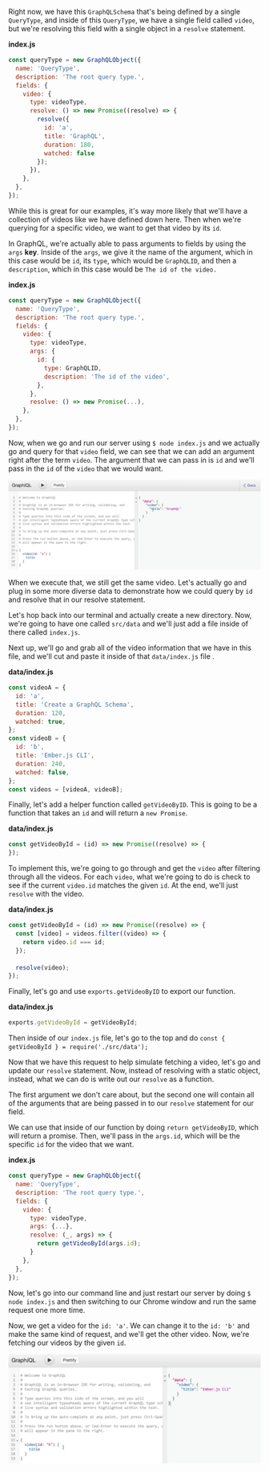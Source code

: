 Right now, we have this `GraphQLSchema` that's being defined by a single `QueryType`, and inside of this `QueryType`, we have a single field called `video`, but we're resolving this field with a single object in a `resolve` statement.

**index.js**
```javascript
const queryType = new GraphQLObject({
  name: 'QueryType',
  description: 'The root query type.',
  fields: {
    video: {
      type: videoType,
      resolve: () => new Promise((resolve) => {
        resolve({
          id: 'a',
          title: 'GraphQL',
          duration: 180,
          watched: false
        });
      }),
    },
  },
});
```

While this is great for our examples, it's way more likely that we'll have a collection of videos like we have defined down here. Then when we're querying for a specific video, we want to get that video by its `id`.

In GraphQL, we're actually able to pass arguments to fields by using the `args` **key**. Inside of the `args`, we give it the name of the argument, which in this case would be `id`, its `type`, which would be `GraphQLID`, and then a `description`, which in this case would be `The id of the video.`

**index.js**
```javascript
const queryType = new GraphQLObject({
  name: 'QueryType',
  description: 'The root query type.',
  fields: {
    video: {
      type: videoType,
      args: {
        id: {
          type: GraphQLID,
          description: 'The id of the video',
        },
      },
      resolve: () => new Promise(...),
    },
  },
});
```

Now, when we go and run our server using `$ node index.js` and we actually go and query for that `video` field, we can see that we can add an argument right after the term `video`. The argument that we can pass in is `id` and we'll pass in the `id` of the `video` that we would want.

![id arguments](../images/javascript-use-arguments-in-a-graphql-query-id-argument.png)

When we execute that, we still get the same video. Let's actually go and plug in some more diverse data to demonstrate how we could query by `id` and resolve that in our resolve statement.

Let's hop back into our terminal and actually create a new directory. Now, we're going to have one called `src/data` and we'll just add a file inside of there called `index.js`.

Next up, we'll go and grab all of the video information that we have in this file, and we'll cut and paste it inside of that `data/index.js` file
.

**data/index.js**
```javascript
const videoA = {
  id: 'a', 
  title: 'Create a GraphQL Schema',
  duration: 120,
  watched: true,
};
const videoB = {
  id: 'b', 
  title: 'Ember.js CLI',
  duration: 240, 
  watched: false,
};
const videos = [videoA, videoB];
```

Finally, let's add a helper function called `getVideoByID`. This is going to be a function that takes an `id` and will return a `new Promise`.

**data/index.js**
```javascript
const getVideoById = (id) => new Promise((resolve) => { 
});
```

To implement this, we're going to go through and get the `video` after filtering through all the videos. For each `video`, what we're going to do is check to see if the current `video.id` matches the given `id`. At the end, we'll just `resolve` with the video.

**data/index.js**
```javascript
const getVideoById = (id) => new Promise((resolve) => { 
  const [video] = videos.filter((video) => {
    return video.id === id;
  });

  resolve(video);
});
```

Finally, let's go and use `exports.getVideoByID` to export our function. 

**data/index.js**
```javascript
exports.getVideoById = getVideoById;
```

Then inside of our `index.js` file, let's go to the top and do `const { getVideoById } = require('./src/data');`

Now that we have this request to help simulate fetching a video, let's go and update our `resolve` statement. Now, instead of resolving with a static object, instead, what we can do is write out our `resolve` as a function.

The first argument we don't care about, but the second one will contain all of the arguments that are being passed in to our `resolve` statement for our field.

We can use that inside of our function by doing `return getVideoByID`, which will return a promise. Then, we'll pass in the `args.id`, which will be the specific `id` for the video that we want.

**index.js**
```javascript
const queryType = new GraphQLObject({
  name: 'QueryType',
  description: 'The root query type.',
  fields: {
    video: {
      type: videoType,
      args: {...},
      resolve: (_, args) => {
        return getVideoById(args.id);
      }
    },
  },
});
```

Now, let's go into our command line and just restart our server by doing `$ node index.js` and then switching to our Chrome window and run the same request one more time.

Now, we get a video for the `id: 'a'`. We can change it to the `id: 'b'` and make the same kind of request, and we'll get the other video. Now, we're fetching our videos by the given `id`.

![Request by id](../images/javascript-use-arguments-in-a-graphql-query-request-by-id.png)